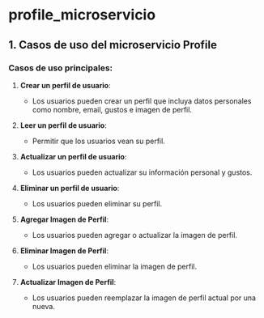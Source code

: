# profile_microservicio

## 1. Casos de uso del microservicio Profile

### Casos de uso principales:

1. **Crear un perfil de usuario**:
   - Los usuarios pueden crear un perfil que incluya datos personales como nombre, email, gustos e imagen de perfil.

2. **Leer un perfil de usuario**:
   - Permitir que los usuarios vean su perfil.

3. **Actualizar un perfil de usuario**:
   - Los usuarios pueden actualizar su información personal y gustos.

4. **Eliminar un perfil de usuario**:
   - Los usuarios pueden eliminar su perfil.

5. **Agregar Imagen de Perfil**:
   - Los usuarios pueden agregar o actualizar la imagen de perfil.

6. **Eliminar Imagen de Perfil**:
   - Los usuarios pueden eliminar la imagen de perfil.

7. **Actualizar Imagen de Perfil**:
   - Los usuarios pueden reemplazar la imagen de perfil actual por una nueva.
